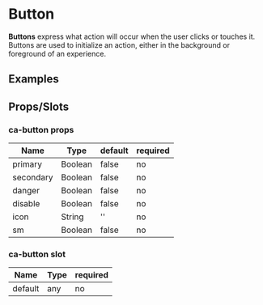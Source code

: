 
# Button

**Buttons** express what action will occur when the user clicks or touches it. Buttons are used to initialize an action, either in the background or foreground of an experience.
## Examples

<CodeSnippet codePenId="bjpOzN"></CodeSnippet>

## Props/Slots

### ca-button props

| Name | Type | default | required |
| ------ | ----------- | ----| --- |
| primary   | Boolean | false | no |
| secondary   | Boolean | false | no |
| danger   | Boolean | false | no |
| disable   | Boolean | false | no |
| icon   | String | '' | no |
| sm   | Boolean | false | no |

### ca-button slot

| Name | Type | required |
| ------ | ----------- | ---- |
| default   | any | no |
